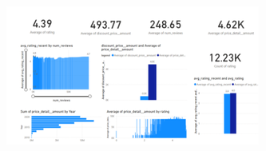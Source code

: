 ![image](https://github.com/ssyasa/Data-Analytics-Projects/blob/main/Analysis%20on%20Udemy%20online%20course%20data/Analysis%20on%20Udemy%20online%20course%20data.png)
